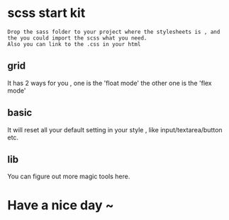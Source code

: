 # scss start kit
```
Drop the sass folder to your project where the stylesheets is , and the you could import the scss what you need.
Also you can link to the .css in your html
```
## grid
It has 2 ways for you , one is the 'float mode' the other one is the 'flex mode'

## basic
It will reset all your default setting in your style , like input/textarea/button etc.

## lib
You can figure out more magic tools here.

# Have a nice day ~